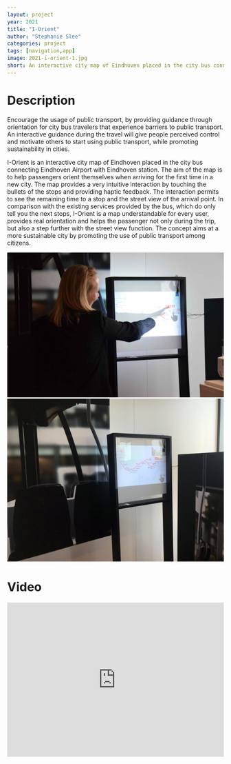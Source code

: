 ```yaml
---
layout: project
year: 2021
title: "I-Orient"
author: "Stephanie Slee"
categories: project
tags: [navigation,app]
image: 2021-i-orient-1.jpg
short: An interactive city map of Eindhoven placed in the city bus connecting Eindhoven Airport with Eindhoven station.
---
```


# Description
Encourage the usage of public transport, by providing guidance through orientation for city bus travelers that experience barriers to public transport. An interactive guidance during the travel will give people perceived control and motivate others to start using public transport, while promoting sustainability in cities.

I-Orient is an interactive city map of Eindhoven placed in the city bus connecting Eindhoven Airport with Eindhoven station. The aim of the map is to help passengers orient themselves when arriving for the first time in a new city. The map provides a very intuitive interaction by touching the bullets of the stops and providing haptic feedback. The interaction permits to see the remaining time to a stop and the street view of the arrival point. In comparison with the existing services provided by the bus, which do only tell you the next stops, I-Orient is a map understandable for every user, provides real orientation and helps the passenger not only during the trip, but also a step further with the street view function. The concept aims at a more sustainable city by promoting the use of public transport among citizens.

![i-orient](/assets/img/2021-i-orient-2.jpg)
![i-orient](/assets/img/2021-i-orient-3.jpg)

# Video
<iframe style="display:inline-block; border:0px solid #FFF; width: 100%; height: 358px" src="https://www.youtube.com/embed/CAyWN9ba9J8?playlist=CAyWN9ba9J8&loop=1&autoplay=1&mute=1" frameborder="0" allowfullscreen></iframe>
